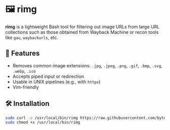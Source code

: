 # 🖼️ rimg

**rimg** is a lightweight Bash tool for filtering out image URLs from large URL collections such as those obtained from Wayback Machine or recon tools like `gau`, `waybackurls`, etc.

## 🚀 Features

- Removes common image extensions: `.jpg`, `.jpeg`, `.png`, `.gif`, `.bmp`, `.svg`, `.webp`, `.ico`
- Accepts piped input or redirection
- Usable in UNIX pipelines (e.g., with `httpx`)
- Vim-friendly

## 🛠️ Installation

```bash
sudo curl -o /usr/local/bin/rimg https://raw.githubusercontent.com/byteoverride/rimg/main/rimg
sudo chmod +x /usr/local/bin/rimg

